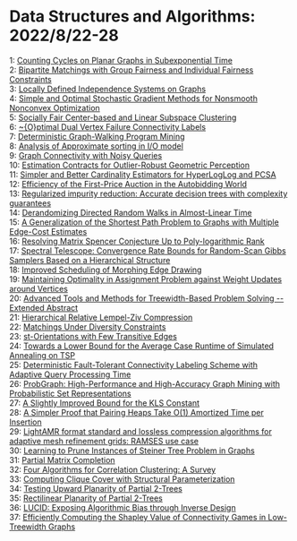 # Data Structures and Algorithms: 2022/8/22-28  
1: [Counting Cycles on Planar Graphs in Subexponential Time](https://doi.org/10.48550/arXiv.2208.09948)  
2: [Bipartite Matchings with Group Fairness and Individual Fairness  Constraints](https://doi.org/10.48550/arXiv.2208.09951)  
3: [Locally Defined Independence Systems on Graphs](https://doi.org/10.48550/arXiv.2208.10003)  
4: [Simple and Optimal Stochastic Gradient Methods for Nonsmooth Nonconvex  Optimization](https://doi.org/10.48550/arXiv.2208.10025)  
5: [Socially Fair Center-based and Linear Subspace Clustering](https://doi.org/10.48550/arXiv.2208.10095)  
6: [\~{O}ptimal Dual Vertex Failure Connectivity Labels](https://doi.org/10.48550/arXiv.2208.10168)  
7: [Deterministic Graph-Walking Program Mining](https://doi.org/10.48550/arXiv.2208.10290)  
8: [Analysis of Approximate sorting in I/O model](https://doi.org/10.48550/arXiv.2208.10298)  
9: [Graph Connectivity with Noisy Queries](https://doi.org/10.48550/arXiv.2208.10423)  
10: [Estimation Contracts for Outlier-Robust Geometric Perception](https://doi.org/10.48550/arXiv.2208.10521)  
11: [Simpler and Better Cardinality Estimators for HyperLogLog and PCSA](https://doi.org/10.48550/arXiv.2208.10578)  
12: [Efficiency of the First-Price Auction in the Autobidding World](https://doi.org/10.48550/arXiv.2208.10650)  
13: [Regularized impurity reduction: Accurate decision trees with complexity  guarantees](https://doi.org/10.48550/arXiv.2208.10949)  
14: [Derandomizing Directed Random Walks in Almost-Linear Time](https://doi.org/10.48550/arXiv.2208.10959)  
15: [A Generalization of the Shortest Path Problem to Graphs with Multiple  Edge-Cost Estimates](https://doi.org/10.48550/arXiv.2208.11489)  
16: [Resolving Matrix Spencer Conjecture Up to Poly-logarithmic Rank](https://doi.org/10.48550/arXiv.2208.11286)  
17: [Spectral Telescope: Convergence Rate Bounds for Random-Scan Gibbs  Samplers Based on a Hierarchical Structure](https://doi.org/10.48550/arXiv.2208.11299)  
18: [Improved Scheduling of Morphing Edge Drawing](https://doi.org/10.48550/arXiv.2208.11305)  
19: [Maintaining Optimality in Assignment Problem against Weight Updates  around Vertices](https://doi.org/10.48550/arXiv.2208.11325)  
20: [Advanced Tools and Methods for Treewidth-Based Problem Solving --  Extended Abstract](https://doi.org/10.48550/arXiv.2208.11340)  
21: [Hierarchical Relative Lempel-Ziv Compression](https://doi.org/10.48550/arXiv.2208.11371)  
22: [Matchings Under Diversity Constraints](https://doi.org/10.48550/arXiv.2208.11378)  
23: [st-Orientations with Few Transitive Edges](https://doi.org/10.48550/arXiv.2208.11414)  
24: [Towards a Lower Bound for the Average Case Runtime of Simulated  Annealing on TSP](https://doi.org/10.48550/arXiv.2208.11444)  
25: [Deterministic Fault-Tolerant Connectivity Labeling Scheme with Adaptive  Query Processing Time](https://doi.org/10.48550/arXiv.2208.11459)  
26: [ProbGraph: High-Performance and High-Accuracy Graph Mining with  Probabilistic Set Representations](https://doi.org/10.48550/arXiv.2208.11469)  
27: [A Slightly Improved Bound for the KLS Constant](https://doi.org/10.48550/arXiv.2208.11644)  
28: [A Simpler Proof that Pairing Heaps Take O(1) Amortized Time per  Insertion](https://doi.org/10.48550/arXiv.2208.11791)  
29: [LightAMR format standard and lossless compression algorithms for  adaptive mesh refinement grids: RAMSES use case](https://doi.org/10.48550/arXiv.2208.11958)  
30: [Learning to Prune Instances of Steiner Tree Problem in Graphs](https://doi.org/10.48550/arXiv.2208.11985)  
31: [Partial Matrix Completion](https://doi.org/10.48550/arXiv.2208.12063)  
32: [Four Algorithms for Correlation Clustering: A Survey](https://doi.org/10.48550/arXiv.2208.12636)  
33: [Computing Clique Cover with Structural Parameterization](https://doi.org/10.48550/arXiv.2208.12438)  
34: [Testing Upward Planarity of Partial $2$-Trees](https://doi.org/10.48550/arXiv.2208.12548)  
35: [Rectilinear Planarity of Partial 2-Trees](https://doi.org/10.48550/arXiv.2208.12558)  
36: [LUCID: Exposing Algorithmic Bias through Inverse Design](https://doi.org/10.48550/arXiv.2208.12786)  
37: [Efficiently Computing the Shapley Value of Connectivity Games in  Low-Treewidth Graphs](https://doi.org/10.48550/arXiv.2208.12868)  